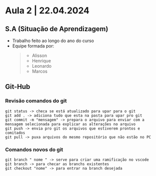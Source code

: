 # Aula 2 | 22.04.2024

## S.A (Situação de Aprendizagem)

- Trabalho feito ao longo do ano do curso
- Equipe formada por:
    > - Alisson
    > - Henrique
    > - Leonardo
    > - Marcos

## Git-Hub

### Revisão comandos do git

```
git status -> checa se está atualizado para upar para o git
git add . -> adiciona tudo que esta na pasta para upar pro git
git commit -m "mensagem" -> prepara o arquivo para enviar com a mensagem selecionada para explicar as alterações no arquivo
git push -> envia pro git os arquivos que estiverem prontos e comitados
git pull -> puxa arquivos do mesmo repositório que não estão no PC
```
### Comandos novos do git

```
git branch " nome " -> serve para criar uma ramificação no vscode
git branch -> para checar as branchs existentes
git checkout "nome" -> para entrar na branch desejada
```